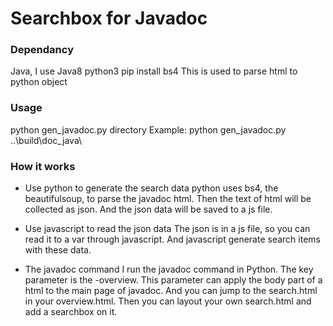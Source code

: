 # Searchbox for Javadoc

### Dependancy

Java, I use Java8
python3
pip install bs4
This is used to parse html to python object

### Usage

python gen_javadoc.py directory
Example:
python gen_javadoc.py ..\build\doc_java\

### How it works

- Use python to generate the search data
  python uses bs4, the beautifulsoup, to parse the javadoc html. Then the text of html will be collected as json. And the json data will be saved to a js file.

- Use javascript to read the json data
  The json is in a js file, so you can read it to a var through javascript. And javascript generate search items with these data.

* The javadoc command
  I run the javadoc command in Python. The key parameter is the -overview. This parameter can apply the body part of a html to the main page of javadoc.
  And you can jump to the search.html in your overview.html. Then you can layout your own search.html and add a searchbox on it.
